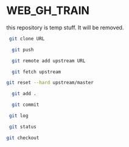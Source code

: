 # WEB_GH_TRAIN
this repository is temp stuff. It will be removed.



```bash
 git clone URL
```

```bash
  git push
```

```bash
  git remote add upstream URL
```

```bash
  git fetch upstream
```

```bash
git reset --hard upstream/master
```

```bash
  git add .
``` 

```bash
  git commit
```

```bash
 git log
```


```bash
 git status
```

```bash
git checkout
```
